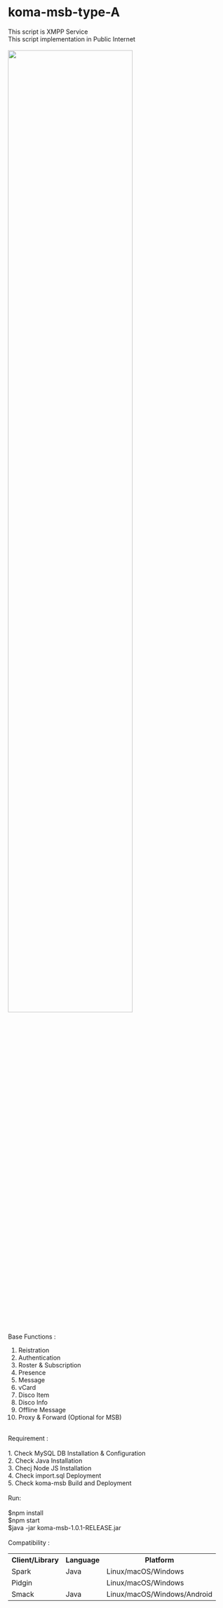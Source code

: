 # koma-msb-type-A
This script is XMPP Service <br>
This script implementation in Public Internet<br>
<br/>
<img src="https://user-images.githubusercontent.com/15040338/87261174-6afdf200-c4df-11ea-84d2-aee2fbe2eee0.JPG" width="75%"></img> 
<br />
Base Functions : <br/>
1. Reistration <br/>
2. Authentication <br/>
3. Roster & Subscription <br/>
4. Presence <br/>
5. Message <br/>
6. vCard <br/>
7. Disco Item <br/>
8. Disco Info <br/>
9. Offline Message <br/>
10. Proxy & Forward (Optional for MSB) <br/>
<br/>
Requirement : <br/>
<br/>
1. Check MySQL DB Installation & Configuration <br/>
2. Check Java Installation <br/>
3. Checj Node JS Installation <br/>
4. Check import.sql Deployment <br/>
5. Check koma-msb Build and Deployment <br/>
<br/>
Run: <br/>
<br/>
  $npm install <br/>
  $npm start <br/>
  $java -jar koma-msb-1.0.1-RELEASE.jar <br/>
<br/>
Compatibility : <br/>
<table>
<tr><th>Client/Library</th><th>Language</th><th>Platform</th></tr>
<tr><td>Spark</td><td>Java</td><td>Linux/macOS/Windows</td></tr>
<tr><td>Pidgin</td><td></td><td>Linux/macOS/Windows</td></tr>
<tr><td>Smack</td><td>Java</td><td>Linux/macOS/Windows/Android</td></tr>
</table>
<br/>
